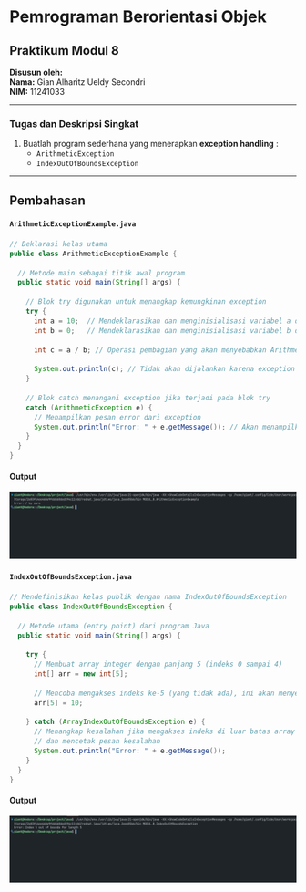 # Pemrograman Berorientasi Objek

## Praktikum Modul 8

**Disusun oleh:**  
**Nama:** Gian Alharitz Ueldy Secondri  
**NIM:** 11241033

---

### Tugas dan Deskripsi Singkat

1. Buatlah program sederhana yang menerapkan **exception handling** :
   - `ArithmeticException`
   - `IndexOutOfBoundsException`

---

## Pembahasan

#### `ArithmeticExceptionExample.java`

```java
// Deklarasi kelas utama
public class ArithmeticExceptionExample {

  // Metode main sebagai titik awal program
  public static void main(String[] args) {

    // Blok try digunakan untuk menangkap kemungkinan exception
    try {
      int a = 10;  // Mendeklarasikan dan menginisialisasi variabel a dengan nilai 10
      int b = 0;   // Mendeklarasikan dan menginisialisasi variabel b dengan nilai 0

      int c = a / b; // Operasi pembagian yang akan menyebabkan ArithmeticException (karena dibagi 0)

      System.out.println(c); // Tidak akan dijalankan karena exception terjadi sebelumnya
    }

    // Blok catch menangani exception jika terjadi pada blok try
    catch (ArithmeticException e) {
      // Menampilkan pesan error dari exception
      System.out.println("Error: " + e.getMessage()); // Akan menampilkan "Error: / by zero"
    }
  }
}
```

#### Output

![alt text](image.png)

#### `IndexOutOfBoundsException.java`

```java
// Mendefinisikan kelas publik dengan nama IndexOutOfBoundsException
public class IndexOutOfBoundsException {

  // Metode utama (entry point) dari program Java
  public static void main(String[] args) {

    try {
      // Membuat array integer dengan panjang 5 (indeks 0 sampai 4)
      int[] arr = new int[5];

      // Mencoba mengakses indeks ke-5 (yang tidak ada), ini akan menyebabkan exception
      arr[5] = 10;

    } catch (ArrayIndexOutOfBoundsException e) {
      // Menangkap kesalahan jika mengakses indeks di luar batas array
      // dan mencetak pesan kesalahan
      System.out.println("Error: " + e.getMessage());
    }
  }
}
```

#### Output

![alt text](image-1.png)

